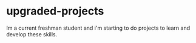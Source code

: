 # upgraded-projects
Im a current freshman student and i'm starting to do projects to learn and develop these skills.
